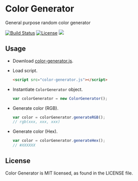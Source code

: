 # Color Generator
General purpose random color generator

[![Build Status](https://cloud.drone.io/api/badges/kgbph/color-generator/status.svg)](https://cloud.drone.io/kgbph/color-generator)
[![License](https://img.shields.io/github/license/kgbph/color-generator.svg?style=popout)](https://github.com/kgbph/color-generator/blob/master/LICENSE)
[![](https://img.shields.io/github/release/kgbph/color-generator.svg)](https://github.com/kgbph/color-generator/releases)

## Usage
 - Download [color-generator.js](https://github.com/kgbph/color-generator/releases/latest).
 - Load script.

    ``` html
    <script src="color-generator.js"></script>
    ```
 - Instantiate `ColorGenerator` object.

    ``` javascript
    var colorGenerator = new ColorGenerator();
    ```

 - Generate color (RGB).
 
    ``` javascript
    var color = colorGenerator.generateRGB();
    // rgb(xxx, xxx, xxx)
    ```

 - Generate color (Hex).
 
    ``` javascript
    var color = colorGenerator.generateHex();
    // #XXXXXX
    ```

## License
Color Generator is MIT licensed, as found in the LICENSE file.
